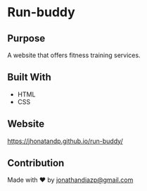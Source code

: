 # Run-buddy

## Purpose
A website that offers fitness training services.

## Built With
* HTML
* CSS

## Website
https://jhonatandp.github.io/run-buddy/

## Contribution
Made with ❤️ by jonathandiazp@gmail.com
